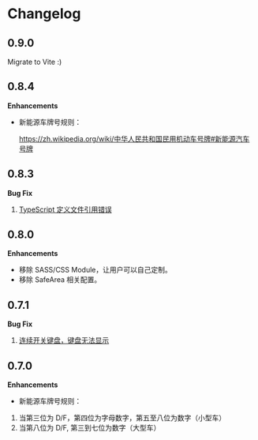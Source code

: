 # Changelog

## 0.9.0

Migrate to Vite :)

## 0.8.4

**Enhancements**

- 新能源车牌号规则：

  https://zh.wikipedia.org/wiki/中华人民共和国民用机动车号牌#新能源汽车号牌

## 0.8.3

**Bug Fix**

1. [TypeScript 定义文件引用错误](https://github.com/LiuuY/vehicle-plate-keyboard/issues/15)

## 0.8.0

**Enhancements**

- 移除 SASS/CSS Module，让用户可以自己定制。
- 移除 SafeArea 相关配置。

## 0.7.1

**Bug Fix**

1. [连续开关键盘，键盘无法显示](https://github.com/LiuuY/vehicle-plate-keyboard/issues/8)

## 0.7.0

**Enhancements**

- 新能源车牌号规则：

1. 当第三位为 D/F，第四位为字母数字，第五至八位为数字（小型车）
2. 当第八位为 D/F, 第三到七位为数字（大型车）
